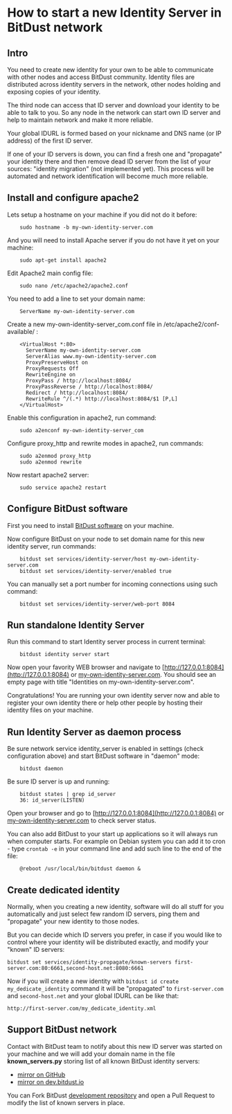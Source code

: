 # How to start a new Identity Server in BitDust network


## Intro

You need to create new identity for your own to be able to communicate with other nodes and access BitDust community.
Identity files are distributed across identity servers in the network, other nodes holding and exposing copies of your identity.

The third node can access that ID server and download your identity to be able to talk to you.
So any node in the network can start own ID server and help to maintain network and make it more reliable.

Your global IDURL is formed based on your nickname and DNS name (or IP address) of the first ID server.

If one of your ID servers is down, you can find a fresh one and "propagate" your identity there
and then remove dead ID server from the list of your sources: "identity migration" (not implemented yet).
This process will be automated and network identification will become much more reliable.


## Install and configure apache2


Lets setup a hostname on your machine if you did not do it before:

        sudo hostname -b my-own-identity-server.com


And you will need to install Apache server if you do not have it yet on your machine:

        sudo apt-get install apache2


Edit Apache2 main config file:
    
        sudo nano /etc/apache2/apache2.conf 


You need to add a line to set your domain name:
    
        ServerName my-own-identity-server.com


Create a new my-own-identity-server_com.conf file in /etc/apache2/conf-available/ :

        <VirtualHost *:80>
          ServerName my-own-identity-server.com
          ServerAlias www.my-own-identity-server.com
          ProxyPreserveHost on
          ProxyRequests Off
          RewriteEngine on
          ProxyPass / http://localhost:8084/
          ProxyPassReverse / http://localhost:8084/
          Redirect / http://localhost:8084/
          RewriteRule ^/(.*) http://localhost:8084/$1 [P,L]
        </VirtualHost>


Enable this configuration in apache2, run command:

        sudo a2enconf my-own-identity-server_com


Configure proxy_http and rewrite modes in apache2, run commands:

        sudo a2enmod proxy_http 
        sudo a2enmod rewrite


Now restart apache2 server:

        sudo service apache2 restart


## Configure BitDust software

First you need to install [BitDust software](https://bitdust.io/install.html) on your machine. 

Now configure BitDust on your node to set domain name for this new identity server, run commands:

        bitdust set services/identity-server/host my-own-identity-server.com
        bitdust set services/identity-server/enabled true


You can manually set a port number for incoming connections using such command:

        bitdust set services/identity-server/web-port 8084



## Run standalone Identity Server

Run this command to start Identity server process in current terminal:

        bitdust identity server start


Now open your favority WEB browser and navigate to [http://127.0.0.1:8084](http://127.0.0.1:8084) or [my-own-identity-server.com](my-own-identity-server.com). You should see an empty page with title "Identities on my-own-identity-server.com".

Congratulations! You are running your own identity server now and able to register your own identity there or help other people by hosting their identity files on your machine.


## Run Identity Server as daemon process

Be sure network service identity_server is enabled in settings (check configuration above) and start BitDust software in "daemon" mode:

        bitdust daemon


Be sure ID server is up and running:

        bitdust states | grep id_server
        36: id_server(LISTEN)


Open your browser and go to [http://127.0.0.1:8084](http://127.0.0.1:8084) or [my-own-identity-server.com](my-own-identity-server.com) to check server status.

You can also add BitDust to your start up applications so it will always run when computer starts. For example on Debian system you can add it to cron - type `crontab -e` in your command line and add such line to the end of the file:

        @reboot /usr/local/bin/bitdust daemon &



## Create dedicated identity

Normally, when you creating a new identity, software will do all stuff for you automatically and just select few random ID servers, ping them and "propagate" your new identity to those nodes.

But you can decide which ID servers you prefer, in case if you would like to control where your identity will be distributed exactly, and modify your "known" ID servers:

    bitdust set services/identity-propagate/known-servers first-server.com:80:6661,second-host.net:8080:6661


Now if you will create a new identity with `bitdust id create my_dedicate_identity` command it will be "propagated" to `first-server.com` and `second-host.net` and your global IDURL can be like that:

    http://first-server.com/my_dedicate_identity.xml


## Support BitDust network

Contact with BitDust team to notify about this new ID server was started on your machine and we will add your domain name in the file __known_servers.py__ storing list of all known BitDust identity servers: 

* [mirror on GitHub](https://github.com/bitdust-io/devel/blob/master/userid/known_servers.py)
* [mirror on dev.bitdust.io](https://dev.bitdust.io/code/devel/blob/master/userid/known_servers.py)

You can Fork BitDust [development repository](https://dev.bitdust.io/code/devel) and open a Pull Request to modify the list of known servers in place.


<div class=fbcomments markdown="1">
</div>
